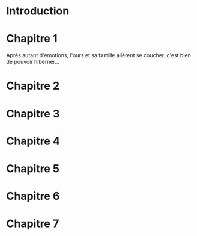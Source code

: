 ﻿# Introduction

# Chapitre 1 
Après autant d'émotions, l'ours et sa famille allèrent se coucher.
c'est bien de pouvoir hiberner...

# Chapitre 2

# Chapitre 3

# Chapitre 4

# Chapitre 5

# Chapitre 6

# Chapitre 7
